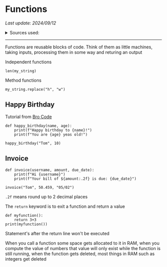 # Functions

*Last update: 2024/09/12*

<details><summary>Sources used:</summary>
[Bro Code](https://youtu.be/89cGQjB5R4M?si=EIjztJPrvIBNdDoB), [Xah Lee](http://xahlee.info/python/function_def.html), [Makers Academy, Intro-To-Python](https://github.com/makersacademy/intro-to-python/blob/main/011_identity.py)
</details>

<hr>

Functions are reusable blocks of code. Think of them as little machines, taking inputs, processing them in some way and returing an output

Independent functions

    len(my_string)

Method functions

    my_string.replace("h", "w")



## Happy Birthday

Tutorial from [Bro Code](https://youtu.be/89cGQjB5R4M?si=EIjztJPrvIBNdDoB)

	def happy_birthday(name, age):
		print(f"Happy birthday to {name}!")
		print(f"You are {age} yeas old!")

	happy_birthday("Tom", 10)

## Invoice

	def invoice(username, amount, due_date):
		print(f"Hi {username}")
		print(f"Your bill of ${amount:.2f} is due: {due_date}")

	invoice("Tom", 50.459, "05/02")

`.2f` means round up to 2 decimal places

The `return` keyword is to exit a function and return a value

    def myfunction():
        return 3+3
    print(myfunction())

Statement's after the return line won't be executed

When you call a function some space gets allocated to it in RAM, when you compute the value of numbers that value will only exist while the function is still running, when the function gets deleted, most things in RAM such as integers get deleted

